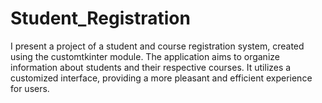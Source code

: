 # Student_Registration

I present a project of a student and course registration system, created using the customtkinter module. The application aims to organize information about students and their respective courses. It utilizes a customized interface, providing a more pleasant and efficient experience for users.
